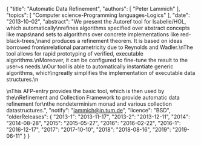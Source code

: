 {
    "title": "Automatic Data Refinement",
    "authors": [
        "Peter Lammich"
    ],
    "topics": [
        "Computer science-Programming languages-Logics"
    ],
    "date": "2013-10-02",
    "abstract": "We present the Autoref tool for Isabelle/HOL, which automatically\nrefines algorithms specified over abstract concepts like maps\nand sets to algorithms over concrete implementations like red-black-trees,\nand produces a refinement theorem. It is based on ideas borrowed from\nrelational parametricity due to Reynolds and Wadler.\nThe tool allows for rapid prototyping of verified, executable algorithms.\nMoreover, it can be configured to fine-tune the result to the user~s needs.\nOur tool is able to automatically instantiate generic algorithms, which\ngreatly simplifies the implementation of executable data structures.\n<p>\nThis AFP-entry provides the basic tool, which is then used by the\nRefinement and Collection Framework to provide automatic data refinement for\nthe nondeterminism monad and various collection datastructures.",
    "notify": "lammich@in.tum.de",
    "licence": "BSD",
    "olderReleases": {
        "2013-1": "2013-11-17",
        "2013-2": "2013-12-11",
        "2014": "2014-08-28",
        "2015": "2015-05-27",
        "2016": "2016-02-22",
        "2016-1": "2016-12-17",
        "2017": "2017-10-10",
        "2018": "2018-08-16",
        "2019": "2019-06-11"
    }
}